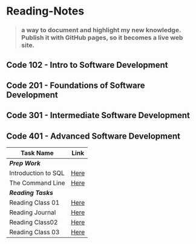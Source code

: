 # Reading-Notes

> ### a way to document and highlight my new knowledge. Publish it with GitHub pages, so it becomes a live web site.

## Code 102 - Intro to Software Development

## Code 201 - Foundations of Software Development

## Code 301 - Intermediate Software Development

## Code 401 - Advanced Software Development

|Task Name |Link  |
--- | --- |
|***Prep Work***||
|Introduction to SQL|[Here](https://shathaalrayyani.github.io/reading-notes/Introduction-to-SQL/SQL-summary.html)|
|The Command Line|[Here](https://shathaalrayyani.github.io/reading-notes/The-Command-Line.html)|
| ***Reading Tasks***||
|Reading Class 01|[Here](https://shathaalrayyani.github.io/reading-notes/Reading-Classes/class01.html)|
|Reading Journal|[Here](https://shathaalrayyani.github.io/reading-notes/Reading-Classes/Learning-Journal.html)|
|Reading Class02|[Here](https://shathaalrayyani.github.io/reading-notes/Reading-Classes/Reading-Class02.html)|
|Reading Class 03|[Here](https://shathaalrayyani.github.io/reading-notes/Reading-Classes/Reading-class03.html)|

